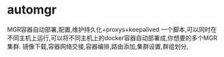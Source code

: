 # automgr
MGR容器自动部署,配置,维护持久化+proxys+keepalived
一个脚本,可以同时在不同主机上运行,可以将不同主机上的docker容器自动部署成,你想要的多个MGR集群.
镜像下载,容器网络交接,容器编排,路由添加,集群设置,群组划分,
